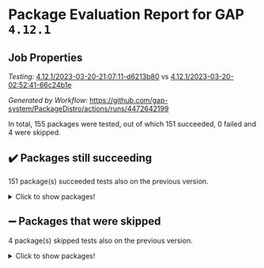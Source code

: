 # Package Evaluation Report for GAP `4.12.1`

## Job Properties

*Testing:* [4.12.1/2023-03-20-21:07:11-d6213b80](https://github.com/gap-system/PackageDistro/blob/data/reports/4.12.1/2023-03-20-21:07:11-d6213b80) vs [4.12.1/2023-03-20-02:52:41-66c24b1e](https://github.com/gap-system/PackageDistro/blob/data/reports/4.12.1/2023-03-20-02:52:41-66c24b1e)

*Generated by Workflow:* https://github.com/gap-system/PackageDistro/actions/runs/4472642199

In total, 155 packages were tested, out of which 151 succeeded, 0 failed and 4 were skipped.

## :heavy_check_mark: Packages still succeeding

151 package(s) succeeded tests also on the previous version.
<details><summary>Click to show packages!</summary>

- 4ti2interface 2023.02-04 [(success)](https://github.com/gap-system/PackageDistro/actions/runs/4472642199/jobs/7859329078)
- ace 5.6.2 [(success)](https://github.com/gap-system/PackageDistro/actions/runs/4472642199/jobs/7859329221)
- aclib 1.3.2 [(success)](https://github.com/gap-system/PackageDistro/actions/runs/4472642199/jobs/7859329346)
- agt 0.3.1 [(success)](https://github.com/gap-system/PackageDistro/actions/runs/4472642199/jobs/7859329480)
- alnuth 3.2.1 [(success)](https://github.com/gap-system/PackageDistro/actions/runs/4472642199/jobs/7859329632)
- anupq 3.3.0 [(success)](https://github.com/gap-system/PackageDistro/actions/runs/4472642199/jobs/7859329770)
- atlasrep 2.1.6 [(success)](https://github.com/gap-system/PackageDistro/actions/runs/4472642199/jobs/7859329908)
- autodoc 2022.10.20 [(success)](https://github.com/gap-system/PackageDistro/actions/runs/4472642199/jobs/7859330075)
- automata 1.15 [(success)](https://github.com/gap-system/PackageDistro/actions/runs/4472642199/jobs/7859330218)
- automgrp 1.3.2 [(success)](https://github.com/gap-system/PackageDistro/actions/runs/4472642199/jobs/7859330413)
- autpgrp 1.11 [(success)](https://github.com/gap-system/PackageDistro/actions/runs/4472642199/jobs/7859330571)
- cap 2023.03-09 [(success)](https://github.com/gap-system/PackageDistro/actions/runs/4472642199/jobs/7859330749)
- caratinterface 2.3.4 [(success)](https://github.com/gap-system/PackageDistro/actions/runs/4472642199/jobs/7859330882)
- cddinterface 2022.11.01 [(success)](https://github.com/gap-system/PackageDistro/actions/runs/4472642199/jobs/7859331015)
- circle 1.6.6 [(success)](https://github.com/gap-system/PackageDistro/actions/runs/4472642199/jobs/7859331193)
- classicpres 1.22 [(success)](https://github.com/gap-system/PackageDistro/actions/runs/4472642199/jobs/7859331344)
- cohomolo 1.6.11 [(success)](https://github.com/gap-system/PackageDistro/actions/runs/4472642199/jobs/7859331498)
- congruence 1.2.5 [(success)](https://github.com/gap-system/PackageDistro/actions/runs/4472642199/jobs/7859331660)
- corelg 1.56 [(success)](https://github.com/gap-system/PackageDistro/actions/runs/4472642199/jobs/7859331766)
- crime 1.6 [(success)](https://github.com/gap-system/PackageDistro/actions/runs/4472642199/jobs/7859331902)
- crisp 1.4.6 [(success)](https://github.com/gap-system/PackageDistro/actions/runs/4472642199/jobs/7859332030)
- crypting 0.10.4 [(success)](https://github.com/gap-system/PackageDistro/actions/runs/4472642199/jobs/7859332164)
- cryst 4.1.25 [(success)](https://github.com/gap-system/PackageDistro/actions/runs/4472642199/jobs/7859332319)
- crystcat 1.1.10 [(success)](https://github.com/gap-system/PackageDistro/actions/runs/4472642199/jobs/7859332438)
- ctbllib 1.3.5 [(success)](https://github.com/gap-system/PackageDistro/actions/runs/4472642199/jobs/7859332601)
- cubefree 1.19 [(success)](https://github.com/gap-system/PackageDistro/actions/runs/4472642199/jobs/7859332731)
- curlinterface 2.3.1 [(success)](https://github.com/gap-system/PackageDistro/actions/runs/4472642199/jobs/7859332881)
- cvec 2.7.6 [(success)](https://github.com/gap-system/PackageDistro/actions/runs/4472642199/jobs/7859333033)
- datastructures 0.3.0 [(success)](https://github.com/gap-system/PackageDistro/actions/runs/4472642199/jobs/7859333170)
- deepthought 1.0.6 [(success)](https://github.com/gap-system/PackageDistro/actions/runs/4472642199/jobs/7859333288)
- design 1.8 [(success)](https://github.com/gap-system/PackageDistro/actions/runs/4472642199/jobs/7859333483)
- difsets 2.3.1 [(success)](https://github.com/gap-system/PackageDistro/actions/runs/4472642199/jobs/7859333616)
- digraphs 1.6.1 [(success)](https://github.com/gap-system/PackageDistro/actions/runs/4472642199/jobs/7859333747)
- edim 1.3.6 [(success)](https://github.com/gap-system/PackageDistro/actions/runs/4472642199/jobs/7859333904)
- example 4.3.4 [(success)](https://github.com/gap-system/PackageDistro/actions/runs/4472642199/jobs/7859334055)
- examplesforhomalg 2023.02-04 [(success)](https://github.com/gap-system/PackageDistro/actions/runs/4472642199/jobs/7859334209)
- factint 1.6.3 [(success)](https://github.com/gap-system/PackageDistro/actions/runs/4472642199/jobs/7859334348)
- ferret 1.0.9 [(success)](https://github.com/gap-system/PackageDistro/actions/runs/4472642199/jobs/7859334481)
- fga 1.4.0 [(success)](https://github.com/gap-system/PackageDistro/actions/runs/4472642199/jobs/7859334600)
- fining 1.5.5 [(success)](https://github.com/gap-system/PackageDistro/actions/runs/4472642199/jobs/7859334702)
- float 1.0.3 [(success)](https://github.com/gap-system/PackageDistro/actions/runs/4472642199/jobs/7859334849)
- format 1.4.3 [(success)](https://github.com/gap-system/PackageDistro/actions/runs/4472642199/jobs/7859334985)
- forms 1.2.9 [(success)](https://github.com/gap-system/PackageDistro/actions/runs/4472642199/jobs/7859335141)
- fplsa 1.2.6 [(success)](https://github.com/gap-system/PackageDistro/actions/runs/4472642199/jobs/7859335273)
- fr 2.4.12 [(success)](https://github.com/gap-system/PackageDistro/actions/runs/4472642199/jobs/7859335379)
- francy 1.2.5 [(success)](https://github.com/gap-system/PackageDistro/actions/runs/4472642199/jobs/7859335505)
- fwtree 1.3 [(success)](https://github.com/gap-system/PackageDistro/actions/runs/4472642199/jobs/7859335642)
- gapdoc 1.6.6 [(success)](https://github.com/gap-system/PackageDistro/actions/runs/4472642199/jobs/7859335759)
- gauss 2023.02-04 [(success)](https://github.com/gap-system/PackageDistro/actions/runs/4472642199/jobs/7859335906)
- gaussforhomalg 2023.02-04 [(success)](https://github.com/gap-system/PackageDistro/actions/runs/4472642199/jobs/7859336065)
- gbnp 1.0.5 [(success)](https://github.com/gap-system/PackageDistro/actions/runs/4472642199/jobs/7859336227)
- generalizedmorphismsforcap 2023.02-01 [(success)](https://github.com/gap-system/PackageDistro/actions/runs/4472642199/jobs/7859336361)
- genss 1.6.8 [(success)](https://github.com/gap-system/PackageDistro/actions/runs/4472642199/jobs/7859336505)
- gradedmodules 2023.02-04 [(success)](https://github.com/gap-system/PackageDistro/actions/runs/4472642199/jobs/7859336632)
- gradedringforhomalg 2023.02-04 [(success)](https://github.com/gap-system/PackageDistro/actions/runs/4472642199/jobs/7859336775)
- grape 4.9.0 [(success)](https://github.com/gap-system/PackageDistro/actions/runs/4472642199/jobs/7859336915)
- groupoids 1.73 [(success)](https://github.com/gap-system/PackageDistro/actions/runs/4472642199/jobs/7859337049)
- grpconst 2.6.4 [(success)](https://github.com/gap-system/PackageDistro/actions/runs/4472642199/jobs/7859337155)
- guarana 0.96.3 [(success)](https://github.com/gap-system/PackageDistro/actions/runs/4472642199/jobs/7859337371)
- guava 3.18 [(success)](https://github.com/gap-system/PackageDistro/actions/runs/4472642199/jobs/7859337522)
- hap 1.54 [(success)](https://github.com/gap-system/PackageDistro/actions/runs/4472642199/jobs/7859337656)
- hapcryst 0.1.15 [(success)](https://github.com/gap-system/PackageDistro/actions/runs/4472642199/jobs/7859337800)
- hecke 1.5.3 [(success)](https://github.com/gap-system/PackageDistro/actions/runs/4472642199/jobs/7859337926)
- help 3.5 [(success)](https://github.com/gap-system/PackageDistro/actions/runs/4472642199/jobs/7859338069)
- homalg 2023.02-05 [(success)](https://github.com/gap-system/PackageDistro/actions/runs/4472642199/jobs/7859338248)
- homalgtocas 2023.02-04 [(success)](https://github.com/gap-system/PackageDistro/actions/runs/4472642199/jobs/7859338410)
- idrel 2.45 [(success)](https://github.com/gap-system/PackageDistro/actions/runs/4472642199/jobs/7859338563)
- images 1.3.1 [(success)](https://github.com/gap-system/PackageDistro/actions/runs/4472642199/jobs/7859338701)
- intpic 0.3.0 [(success)](https://github.com/gap-system/PackageDistro/actions/runs/4472642199/jobs/7859338831)
- io 4.8.1 [(success)](https://github.com/gap-system/PackageDistro/actions/runs/4472642199/jobs/7859338965)
- io_forhomalg 2023.02-04 [(success)](https://github.com/gap-system/PackageDistro/actions/runs/4472642199/jobs/7859339079)
- irredsol 1.4.4 [(success)](https://github.com/gap-system/PackageDistro/actions/runs/4472642199/jobs/7859339254)
- json 2.1.1 [(success)](https://github.com/gap-system/PackageDistro/actions/runs/4472642199/jobs/7859339418)
- jupyterkernel 1.5.0 [(success)](https://github.com/gap-system/PackageDistro/actions/runs/4472642199/jobs/7859339557)
- jupyterviz 1.5.6 [(success)](https://github.com/gap-system/PackageDistro/actions/runs/4472642199/jobs/7859339663)
- kan 1.35 [(success)](https://github.com/gap-system/PackageDistro/actions/runs/4472642199/jobs/7859339806)
- kbmag 1.5.11 [(success)](https://github.com/gap-system/PackageDistro/actions/runs/4472642199/jobs/7859339956)
- laguna 3.9.6 [(success)](https://github.com/gap-system/PackageDistro/actions/runs/4472642199/jobs/7859340099)
- liealgdb 2.2.1 [(success)](https://github.com/gap-system/PackageDistro/actions/runs/4472642199/jobs/7859340255)
- liepring 2.8 [(success)](https://github.com/gap-system/PackageDistro/actions/runs/4472642199/jobs/7859340410)
- liering 2.4.2 [(success)](https://github.com/gap-system/PackageDistro/actions/runs/4472642199/jobs/7859340534)
- linearalgebraforcap 2023.03-05 [(success)](https://github.com/gap-system/PackageDistro/actions/runs/4472642199/jobs/7859340638)
- localizeringforhomalg 2023.02-04 [(success)](https://github.com/gap-system/PackageDistro/actions/runs/4472642199/jobs/7859340756)
- loops 3.4.3 [(success)](https://github.com/gap-system/PackageDistro/actions/runs/4472642199/jobs/7859340920)
- lpres 1.0.3 [(success)](https://github.com/gap-system/PackageDistro/actions/runs/4472642199/jobs/7859341045)
- majoranaalgebras 1.5.1 [(success)](https://github.com/gap-system/PackageDistro/actions/runs/4472642199/jobs/7859341180)
- mapclass 1.4.6 [(success)](https://github.com/gap-system/PackageDistro/actions/runs/4472642199/jobs/7859341330)
- matgrp 0.70 [(success)](https://github.com/gap-system/PackageDistro/actions/runs/4472642199/jobs/7859341464)
- matricesforhomalg 2023.02-04 [(success)](https://github.com/gap-system/PackageDistro/actions/runs/4472642199/jobs/7859341630)
- modisom 2.5.4 [(success)](https://github.com/gap-system/PackageDistro/actions/runs/4472642199/jobs/7859341754)
- modulepresentationsforcap 2023.02-03 [(success)](https://github.com/gap-system/PackageDistro/actions/runs/4472642199/jobs/7859341880)
- modules 2023.02-04 [(success)](https://github.com/gap-system/PackageDistro/actions/runs/4472642199/jobs/7859342044)
- monoidalcategories 2023.02-05 [(success)](https://github.com/gap-system/PackageDistro/actions/runs/4472642199/jobs/7859342179)
- nconvex 2022.09-01 [(success)](https://github.com/gap-system/PackageDistro/actions/runs/4472642199/jobs/7859342294)
- nilmat 1.4.2 [(success)](https://github.com/gap-system/PackageDistro/actions/runs/4472642199/jobs/7859342419)
- nock 1.5 [(success)](https://github.com/gap-system/PackageDistro/actions/runs/4472642199/jobs/7859342584)
- normalizinterface 1.3.5 [(success)](https://github.com/gap-system/PackageDistro/actions/runs/4472642199/jobs/7859342756)
- nq 2.5.9 [(success)](https://github.com/gap-system/PackageDistro/actions/runs/4472642199/jobs/7859342913)
- numericalsgps 1.3.1 [(success)](https://github.com/gap-system/PackageDistro/actions/runs/4472642199/jobs/7859343037)
- openmath 11.5.3 [(success)](https://github.com/gap-system/PackageDistro/actions/runs/4472642199/jobs/7859343180)
- orb 4.9.0 [(success)](https://github.com/gap-system/PackageDistro/actions/runs/4472642199/jobs/7859343316)
- packagemanager 1.4.0 [(success)](https://github.com/gap-system/PackageDistro/actions/runs/4472642199/jobs/7859343439)
- patternclass 2.4.3 [(success)](https://github.com/gap-system/PackageDistro/actions/runs/4472642199/jobs/7859343570)
- permut 2.0.4 [(success)](https://github.com/gap-system/PackageDistro/actions/runs/4472642199/jobs/7859343701)
- polenta 1.3.10 [(success)](https://github.com/gap-system/PackageDistro/actions/runs/4472642199/jobs/7859343839)
- polymaking 0.8.6 [(success)](https://github.com/gap-system/PackageDistro/actions/runs/4472642199/jobs/7859343943)
- primgrp 3.4.4 [(success)](https://github.com/gap-system/PackageDistro/actions/runs/4472642199/jobs/7859344057)
- profiling 2.5.2 [(success)](https://github.com/gap-system/PackageDistro/actions/runs/4472642199/jobs/7859344185)
- qpa 1.34 [(success)](https://github.com/gap-system/PackageDistro/actions/runs/4472642199/jobs/7859344312)
- quagroup 1.8.3 [(success)](https://github.com/gap-system/PackageDistro/actions/runs/4472642199/jobs/7859344440)
- radiroot 2.9 [(success)](https://github.com/gap-system/PackageDistro/actions/runs/4472642199/jobs/7859344585)
- rcwa 4.7.1 [(success)](https://github.com/gap-system/PackageDistro/actions/runs/4472642199/jobs/7859344731)
- rds 1.8 [(success)](https://github.com/gap-system/PackageDistro/actions/runs/4472642199/jobs/7859344890)
- recog 1.4.2 [(success)](https://github.com/gap-system/PackageDistro/actions/runs/4472642199/jobs/7859345031)
- repndecomp 1.3.0 [(success)](https://github.com/gap-system/PackageDistro/actions/runs/4472642199/jobs/7859345162)
- repsn 3.1.0 [(success)](https://github.com/gap-system/PackageDistro/actions/runs/4472642199/jobs/7859345314)
- resclasses 4.7.3 [(success)](https://github.com/gap-system/PackageDistro/actions/runs/4472642199/jobs/7859345484)
- ringsforhomalg 2023.02-05 [(success)](https://github.com/gap-system/PackageDistro/actions/runs/4472642199/jobs/7859345600)
- sco 2023.02-04 [(success)](https://github.com/gap-system/PackageDistro/actions/runs/4472642199/jobs/7859345734)
- scscp 2.4.1 [(success)](https://github.com/gap-system/PackageDistro/actions/runs/4472642199/jobs/7859345859)
- semigroups 5.2.1 [(success)](https://github.com/gap-system/PackageDistro/actions/runs/4472642199/jobs/7859345998)
- sglppow 2.3 [(success)](https://github.com/gap-system/PackageDistro/actions/runs/4472642199/jobs/7859346140)
- sgpviz 0.999.5 [(success)](https://github.com/gap-system/PackageDistro/actions/runs/4472642199/jobs/7859346277)
- simpcomp 2.1.14 [(success)](https://github.com/gap-system/PackageDistro/actions/runs/4472642199/jobs/7859346411)
- singular 2023.02.09 [(success)](https://github.com/gap-system/PackageDistro/actions/runs/4472642199/jobs/7859346529)
- sl2reps 1.1 [(success)](https://github.com/gap-system/PackageDistro/actions/runs/4472642199/jobs/7859346670)
- sla 1.5.3 [(success)](https://github.com/gap-system/PackageDistro/actions/runs/4472642199/jobs/7859346808)
- smallgrp 1.5.2 [(success)](https://github.com/gap-system/PackageDistro/actions/runs/4472642199/jobs/7859346937)
- smallsemi 0.6.13 [(success)](https://github.com/gap-system/PackageDistro/actions/runs/4472642199/jobs/7859347065)
- sonata 2.9.6 [(success)](https://github.com/gap-system/PackageDistro/actions/runs/4472642199/jobs/7859347292)
- sophus 1.27 [(success)](https://github.com/gap-system/PackageDistro/actions/runs/4472642199/jobs/7859347426)
- spinsym 1.5.2 [(success)](https://github.com/gap-system/PackageDistro/actions/runs/4472642199/jobs/7859347581)
- standardff 0.9.4 [(success)](https://github.com/gap-system/PackageDistro/actions/runs/4472642199/jobs/7859347734)
- symbcompcc 1.3.2 [(success)](https://github.com/gap-system/PackageDistro/actions/runs/4472642199/jobs/7859347861)
- thelma 1.3 [(success)](https://github.com/gap-system/PackageDistro/actions/runs/4472642199/jobs/7859347995)
- tomlib 1.2.9 [(success)](https://github.com/gap-system/PackageDistro/actions/runs/4472642199/jobs/7859348163)
- toolsforhomalg 2023.02-06 [(success)](https://github.com/gap-system/PackageDistro/actions/runs/4472642199/jobs/7859348319)
- toric 1.9.5 [(success)](https://github.com/gap-system/PackageDistro/actions/runs/4472642199/jobs/7859348450)
- toricvarieties 2022.07.13 [(success)](https://github.com/gap-system/PackageDistro/actions/runs/4472642199/jobs/7859348576)
- transgrp 3.6.3 [(success)](https://github.com/gap-system/PackageDistro/actions/runs/4472642199/jobs/7859348699)
- ugaly 4.0.3 [(success)](https://github.com/gap-system/PackageDistro/actions/runs/4472642199/jobs/7859348823)
- unipot 1.5 [(success)](https://github.com/gap-system/PackageDistro/actions/runs/4472642199/jobs/7859348978)
- unitlib 4.2.0 [(success)](https://github.com/gap-system/PackageDistro/actions/runs/4472642199/jobs/7859349137)
- utils 0.82 [(success)](https://github.com/gap-system/PackageDistro/actions/runs/4472642199/jobs/7859349269)
- uuid 0.7 [(success)](https://github.com/gap-system/PackageDistro/actions/runs/4472642199/jobs/7859349392)
- walrus 0.9991 [(success)](https://github.com/gap-system/PackageDistro/actions/runs/4472642199/jobs/7859349542)
- wedderga 4.10.3 [(success)](https://github.com/gap-system/PackageDistro/actions/runs/4472642199/jobs/7859349663)
- xmod 2.91 [(success)](https://github.com/gap-system/PackageDistro/actions/runs/4472642199/jobs/7859349830)
- xmodalg 1.23 [(success)](https://github.com/gap-system/PackageDistro/actions/runs/4472642199/jobs/7859350042)
- yangbaxter 0.10.3 [(success)](https://github.com/gap-system/PackageDistro/actions/runs/4472642199/jobs/7859350224)
- zeromqinterface 0.14 [(success)](https://github.com/gap-system/PackageDistro/actions/runs/4472642199/jobs/7859350368)
</details>

## :heavy_minus_sign: Packages that were skipped

4 package(s) skipped tests also on the previous version.
<details><summary>Click to show packages!</summary>

- browse 1.8.21 [(skipped)](https://github.com/gap-system/PackageDistro/actions/runs/4472642199/jobs/7859064663)
- itc 1.5.1 [(skipped)](https://github.com/gap-system/PackageDistro/actions/runs/4472642199/jobs/7859064663)
- polycyclic 2.16 [(skipped)](https://github.com/gap-system/PackageDistro/actions/runs/4472642199/jobs/7859064663)
- xgap 4.31 [(skipped)](https://github.com/gap-system/PackageDistro/actions/runs/4472642199/jobs/7859064663)
</details>

